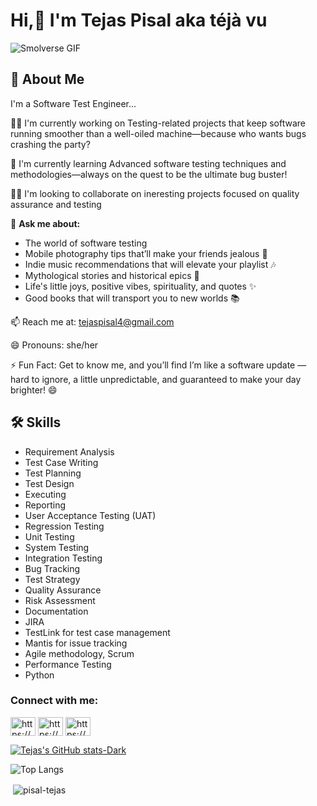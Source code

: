 
# Hi,👋 I'm Tejas Pisal aka téjà vu
![Smolverse GIF](https://media.giphy.com/media/JqmupuTVZYaQX5s094/giphy.gif) 

## 🚀 About Me
I'm a Software Test Engineer...

👩‍💻 I'm currently working on Testing-related projects that keep software running smoother than a well-oiled machine—because who wants bugs crashing the party?

🧠 I'm currently learning Advanced software testing techniques and methodologies—always on the quest to be the ultimate bug buster!

👯‍♀️ I'm looking to collaborate on ineresting projects focused on quality assurance and testing

💬 **Ask me about:**

- The world of software testing
- Mobile photography tips that’ll make your friends jealous 📸
- Indie music recommendations that will elevate your playlist 🎶
- Mythological stories and historical epics 📜
- Life's little joys, positive vibes, spirituality, and  quotes ✨
- Good books that will transport you to new worlds 📚


📫 Reach me at: tejaspisal4@gmail.com

😄 Pronouns: she/her

⚡️ Fun Fact: Get to know me, and you’ll find I’m like a software update — hard to ignore, a little unpredictable, and guaranteed to make your day brighter! 😄






## 🛠 Skills

- Requirement Analysis
- Test Case Writing
- Test Planning
- Test Design
- Executing
- Reporting
- User Acceptance Testing (UAT)
- Regression Testing
- Unit Testing
- System Testing
- Integration Testing
- Bug Tracking
- Test Strategy
- Quality Assurance
- Risk Assessment
- Documentation
- JIRA
- TestLink for test case management
- Mantis for issue tracking
- Agile methodology, Scrum
- Performance Testing
- Python



<h3 align="left">Connect with me:</h3>
<p align="left">
<a href="https://twitter.com/https://x.com/tejasjpisal" target="blank"><img align="center" src="https://raw.githubusercontent.com/rahuldkjain/github-profile-readme-generator/master/src/images/icons/Social/twitter.svg" alt="https://x.com/tejasjpisal" height="30" width="40" /></a>
<a href="https://linkedin.com/in/https://www.linkedin.com/in/tejas-pisal/" target="blank"><img align="center" src="https://raw.githubusercontent.com/rahuldkjain/github-profile-readme-generator/master/src/images/icons/Social/linked-in-alt.svg" alt="https://www.linkedin.com/in/tejas-pisal/" height="30" width="40" /></a>
<a href="https://www.geeksforgeeks.org/user/tejaspisal/" target="blank"><img align="center" src="https://raw.githubusercontent.com/rahuldkjain/github-profile-readme-generator/master/src/images/icons/Social/geeks-for-geeks.svg" alt="https://www.geeksforgeeks.org/user/tejaspisal/" height="30" width="40" /></a>
</p>



[![Tejas's GitHub stats-Dark](https://github-readme-stats.vercel.app/api?username=pisal-tejas&show_icons=true&theme=dark#gh-dark-mode-only)](https://github.com/pisal-tejas/github-readme-stats#gh-dark-mode-only)


![Top Langs](https://github-readme-stats.vercel.app/api/top-langs/?username=anuraghazra&layout=compact)

<p>&nbsp;<img align="center" src="https://github-readme-stats.vercel.app/api?username=pisal-tejas&show_icons=true&locale=en" alt="pisal-tejas" /></p>
